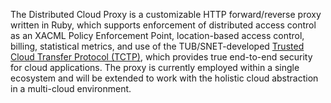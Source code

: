 ---
---
The Distributed Cloud Proxy is a customizable HTTP forward/reverse proxy written in Ruby, which supports enforcement of distributed access control as an XACML Policy Enforcement Point, location-based access control, billing, statistical metrics, and use of the TUB/SNET-developed [Trusted Cloud Transfer Protocol (TCTP)](#tctp), which provides true end-to-end security for cloud applications. The proxy is currently employed within a single ecosystem and will be extended to work with the holistic cloud abstraction in a multi-cloud environment.